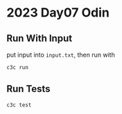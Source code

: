 # 2023 Day07 Odin

## Run With Input

put input into `input.txt`, then run with
```sh
c3c run
```

## Run Tests

```sh
c3c test
```
